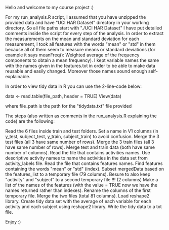 Hello and welcome to my course project :) 

For my run_analysis.R script, I assumed that you have unzipped the provided data and have "UCI HAR Dataset" directory in your working directory. So all file paths start with "./UCI HAR Dataset" 
I have put detailed comments inside the script for every step of the analysis.
In order to extract the measurements on the mean and standard deviation for each measurement, I took all features with the words "mean" or "std" in them because all of them seem to measure means or standard deviations (for example it says meanFreq(): Weighted average of the frequency components to obtain a mean frequency).
I kept variable names the same with the names given in the features.txt in order to be able to make data reusable and easily changed. Moreover those names sound enough self-explainable. 

In order to view tidy data in R you can use the 2-line-code below:

data <- read.table(file_path, header = TRUE) 
View(data)

where file_path is the path for the "tidydata.txt" file provided

The steps (also written as comments in the run_analysis.R explaining the code) are the following:

Read the 6 files inside train and test folders.
Set a name in V1 columns (in y_test, subject_test, y_train, subject_train) to avoid confusion.
Merge the 3 test files (all 3 have same number of rows).
Merge the 3 train files (all 3 have same number of rows).
Merge test and train data (both have same number of columns).
Read the file that contains activities names.
Use descriptive activity names to name the activities in the data set from activity_labels file.
Read the file that contains features names.
Find features containing the words "mean" or "std" (index).
Subset mergedData based on the features_list to a temporary file (79 columns).
Besure to also keep "activity" and "subject" to a second temporary file !!! (2 columns)
Make a list of the names of the features (with the value = TRUE now we have the names returned rather than indexes).
Rename the columns of the first temporary file.
Merge the two files (total 81 columns).
Load reshape2 library.
Create tidy data set with the average of each variable for each activity and each subject using reshape2 library.
Write the tidy data to a txt file.
 
Enjoy :) 
